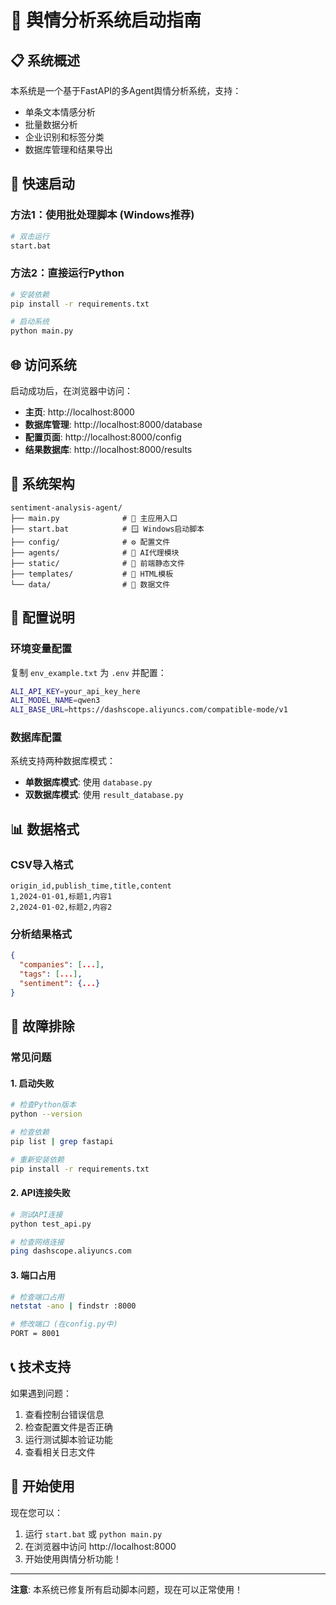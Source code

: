 # 🚀 舆情分析系统启动指南

## 📋 系统概述

本系统是一个基于FastAPI的多Agent舆情分析系统，支持：
- 单条文本情感分析
- 批量数据分析
- 企业识别和标签分类
- 数据库管理和结果导出

## 🎯 快速启动

### 方法1：使用批处理脚本 (Windows推荐)
```bash
# 双击运行
start.bat
```

### 方法2：直接运行Python
```bash
# 安装依赖
pip install -r requirements.txt

# 启动系统
python main.py
```

## 🌐 访问系统

启动成功后，在浏览器中访问：
- **主页**: http://localhost:8000
- **数据库管理**: http://localhost:8000/database
- **配置页面**: http://localhost:8000/config
- **结果数据库**: http://localhost:8000/results

## 📁 系统架构

```
sentiment-analysis-agent/
├── main.py              # 🚀 主应用入口
├── start.bat            # 🪟 Windows启动脚本
├── config/              # ⚙️ 配置文件
├── agents/              # 🤖 AI代理模块
├── static/              # 🎨 前端静态文件
├── templates/           # 📄 HTML模板
└── data/                # 💾 数据文件
```

## 🔧 配置说明

### 环境变量配置
复制 `env_example.txt` 为 `.env` 并配置：
```bash
ALI_API_KEY=your_api_key_here
ALI_MODEL_NAME=qwen3
ALI_BASE_URL=https://dashscope.aliyuncs.com/compatible-mode/v1
```

### 数据库配置
系统支持两种数据库模式：
- **单数据库模式**: 使用 `database.py`
- **双数据库模式**: 使用 `result_database.py`

## 📊 数据格式

### CSV导入格式
```csv
origin_id,publish_time,title,content
1,2024-01-01,标题1,内容1
2,2024-01-02,标题2,内容2
```

### 分析结果格式
```json
{
  "companies": [...],
  "tags": [...],
  "sentiment": {...}
}
```

## 🚨 故障排除

### 常见问题

#### 1. 启动失败
```bash
# 检查Python版本
python --version

# 检查依赖
pip list | grep fastapi

# 重新安装依赖
pip install -r requirements.txt
```

#### 2. API连接失败
```bash
# 测试API连接
python test_api.py

# 检查网络连接
ping dashscope.aliyuncs.com
```

#### 3. 端口占用
```bash
# 检查端口占用
netstat -ano | findstr :8000

# 修改端口 (在config.py中)
PORT = 8001
```

## 📞 技术支持

如果遇到问题：
1. 查看控制台错误信息
2. 检查配置文件是否正确
3. 运行测试脚本验证功能
4. 查看相关日志文件

## 🎉 开始使用

现在您可以：
1. 运行 `start.bat` 或 `python main.py`
2. 在浏览器中访问 http://localhost:8000
3. 开始使用舆情分析功能！

---

**注意**: 本系统已修复所有启动脚本问题，现在可以正常使用！
